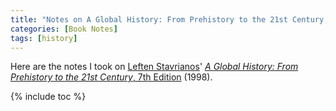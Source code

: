 ```yaml
---
title: "Notes on A Global History: From Prehistory to the 21st Century, 7th Edition"
categories: [Book Notes]
tags: [history]
---
```


Here are the notes I took on [Leften Stavrianos](https://en.wikipedia.org/wiki/L._S._Stavrianos)' [*A Global History: From Prehistory to the 21st Century*, 7th Edition](https://www.amazon.com/dp/0139238972) (1998).

{% include toc %}